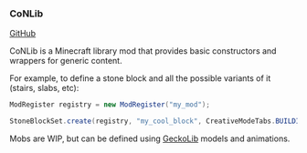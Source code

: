 ### CoNLib

[GitHub](https://github.com/Syren-Dev-Tech/CoNLib)

CoNLib is a Minecraft library mod that provides basic constructors and wrappers for generic content.

For example, to define a stone block and all the possible variants of it (stairs, slabs, etc):

```java
ModRegister registry = new ModRegister("my_mod");

StoneBlockSet.create(registry, "my_cool_block", CreativeModeTabs.BUILDING_BLOCKS);
```

Mobs are WIP, but can be defined using [GeckoLib](https://github.com/bernie-g/geckolib) models and animations.